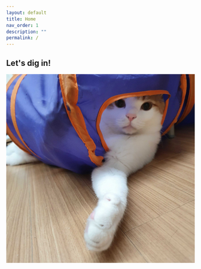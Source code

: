 ```yaml
---
layout: default
title: Home
nav_order: 1
description: ""
permalink: /
---
```


## Let's dig in!

![-w430](/assets/images/lucky.jpg)
